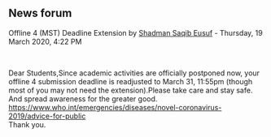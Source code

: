 <h2>News forum</h2><a href="https://moodle.cse.buet.ac.bd/user/view.php?id=1531&course=477"></a>
Offline 4 (MST) Deadline Extension
by <a href="https://moodle.cse.buet.ac.bd/user/view.php?id=1531&course=477">Shadman Saqib Eusuf</a> - Thursday, 19 March 2020, 4:22 PM


 

Dear Students,Since academic activities are officially postponed now, your offline 4 submission deadline is readjusted to March 31, 11:55pm (though most of you may not need the extension).Please take care and stay safe. And spread awareness for the greater good.<br /><a href="https://www.who.int/emergencies/diseases/novel-coronavirus-2019/advice-for-public">https://www.who.int/emergencies/diseases/novel-coronavirus-2019/advice-for-public</a><br />Thank you.






